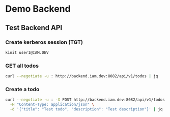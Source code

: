 # Demo Backend

## Test Backend API

### Create kerberos session (TGT)

```bash
kinit user1@IAM.DEV
```

### GET all todos

```bash
curl --negotiate -u : http://backend.iam.dev:8082/api/v1/todos | jq
```

### Create a todo

```bash
curl --negotiate -u : -X POST http://backend.iam.dev:8082/api/v1/todos \
  -H "Content-Type: application/json" \
  -d '{"title": "Test todo", "description": "Test description"}' | jq
```